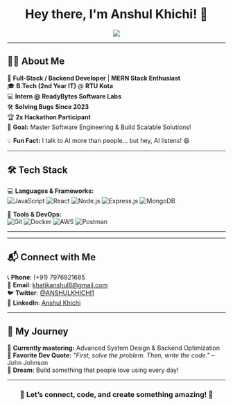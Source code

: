 <h1 align="center">Hey there, I'm Anshul Khichi! 👋</h1>

<p align="center">
  <img src="https://readme-typing-svg.herokuapp.com?color=%2300FF99&size=24&center=true&vCenter=true&width=600&lines=MERN+Stack+Developer;Backend+Dev+%7C+Cloud+Learner;Building+Scalable+Apps;Always+Learning+%26+Growing!">
</p>

---

## 👨‍💻 About Me  

🚀 **Full-Stack / Backend Developer** | **MERN Stack Enthusiast**  
🎓 **B.Tech (2nd Year IT)** @ **RTU Kota**  
💻 **Intern @ ReadyBytes Software Labs**  
🛠 **Solving Bugs Since 2023**  
🏆 **2x Hackathon Participant**  
🎯 **Goal:** Master Software Engineering & Build Scalable Solutions!  

💡 **Fun Fact:** I talk to AI more than people... but hey, AI listens! 😆  

---

## 🛠 Tech Stack  

💻 **Languages & Frameworks:**  
![JavaScript](https://img.shields.io/badge/JavaScript-F7DF1E?style=flat&logo=javascript&logoColor=black)
![React](https://img.shields.io/badge/React-20232A?style=flat&logo=react&logoColor=61DAFB)
![Node.js](https://img.shields.io/badge/Node.js-43853D?style=flat&logo=node.js&logoColor=white)
![Express.js](https://img.shields.io/badge/Express.js-000000?style=flat&logo=express&logoColor=white)
![MongoDB](https://img.shields.io/badge/MongoDB-4EA94B?style=flat&logo=mongodb&logoColor=white)  

🔧 **Tools & DevOps:**  
![Git](https://img.shields.io/badge/Git-F05032?style=flat&logo=git&logoColor=white)
![Docker](https://img.shields.io/badge/Docker-2496ED?style=flat&logo=docker&logoColor=white)
![AWS](https://img.shields.io/badge/AWS-232F3E?style=flat&logo=amazon-aws&logoColor=white)
![Postman](https://img.shields.io/badge/Postman-FF6C37?style=flat&logo=postman&logoColor=white)  

---



---

## 📬 Connect with Me  

📞 **Phone**: (+91) 7976921685  
📧 **Email**: [khatikanshul8@gmail.com](mailto:khatikanshul8@gmail.com)  
🐦 **Twitter**: [@ANSHULKHICHI1](https://twitter.com/ANSHULKHICHI1)  
🔗 **LinkedIn**: [Anshul Khichi](https://www.linkedin.com/in/anshulkhichi)  

---

## 🎯 My Journey  

🔹 **Currently mastering:** Advanced System Design & Backend Optimization  
🔹 **Favorite Dev Quote:** _"First, solve the problem. Then, write the code."_ – John Johnson  
🔹 **Dream:** Build something that people love using every day!  

---

<h3 align="center">🚀 Let’s connect, code, and create something amazing! 🚀</h3>
